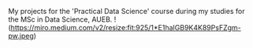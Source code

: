 My projects for the 'Practical Data Science' course during my studies for the MSc in Data Science, AUEB.
!(https://miro.medium.com/v2/resize:fit:925/1*E1haIGB9K4K89PsFZgm-pw.jpeg)
